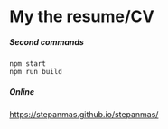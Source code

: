# My the resume/CV

##### Second commands
    npm start
    npm run build
    
##### Online

https://stepanmas.github.io/stepanmas/
